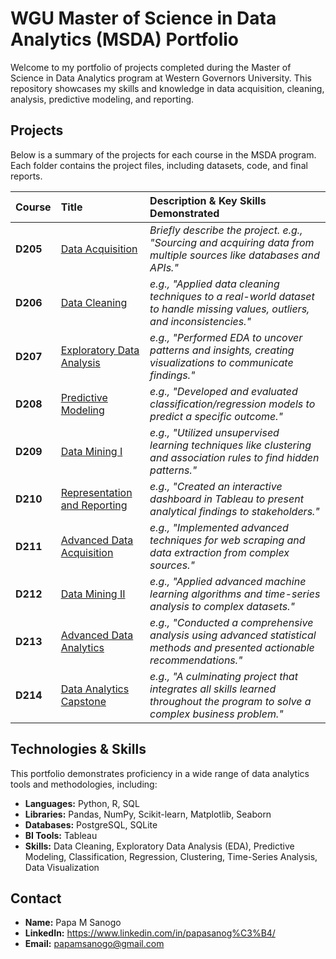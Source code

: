 # WGU Master of Science in Data Analytics (MSDA) Portfolio

Welcome to my portfolio of projects completed during the Master of Science in Data Analytics program at Western Governors University. This repository showcases my skills and knowledge in data acquisition, cleaning, analysis, predictive modeling, and reporting.

## Projects

Below is a summary of the projects for each course in the MSDA program. Each folder contains the project files, including datasets, code, and final reports.

| Course | Title                        | Description & Key Skills Demonstrated                                                              |
| :----- | :--------------------------- | :------------------------------------------------------------------------------------------------- |
| **D205** | [Data Acquisition](./D205/)              | *Briefly describe the project. e.g., "Sourcing and acquiring data from multiple sources like databases and APIs."* |
| **D206** | [Data Cleaning](./D206/)                 | *e.g., "Applied data cleaning techniques to a real-world dataset to handle missing values, outliers, and inconsistencies."* |
| **D207** | [Exploratory Data Analysis](./D207/)     | *e.g., "Performed EDA to uncover patterns and insights, creating visualizations to communicate findings."* |
| **D208** | [Predictive Modeling](./D208/)           | *e.g., "Developed and evaluated classification/regression models to predict a specific outcome."* |
| **D209** | [Data Mining I](./D209/)                 | *e.g., "Utilized unsupervised learning techniques like clustering and association rules to find hidden patterns."* |
| **D210** | [Representation and Reporting](./D210/)  | *e.g., "Created an interactive dashboard in Tableau to present analytical findings to stakeholders."* |
| **D211** | [Advanced Data Acquisition](./D211/)     | *e.g., "Implemented advanced techniques for web scraping and data extraction from complex sources."* |
| **D212** | [Data Mining II](./D212/)                | *e.g., "Applied advanced machine learning algorithms and time-series analysis to complex datasets."* |
| **D213** | [Advanced Data Analytics](./D213/)       | *e.g., "Conducted a comprehensive analysis using advanced statistical methods and presented actionable recommendations."* |
| **D214** | [Data Analytics Capstone](./D214/)       | *e.g., "A culminating project that integrates all skills learned throughout the program to solve a complex business problem."* |

## Technologies & Skills

This portfolio demonstrates proficiency in a wide range of data analytics tools and methodologies, including:

*   **Languages:** Python, R, SQL
*   **Libraries:** Pandas, NumPy, Scikit-learn, Matplotlib, Seaborn
*   **Databases:** PostgreSQL, SQLite
*   **BI Tools:** Tableau
*   **Skills:** Data Cleaning, Exploratory Data Analysis (EDA), Predictive Modeling, Classification, Regression, Clustering, Time-Series Analysis, Data Visualization

## Contact

*   **Name:** Papa M Sanogo
*   **LinkedIn:** https://www.linkedin.com/in/papasanog%C3%B4/
*   **Email:** papamsanogo@gmail.com


